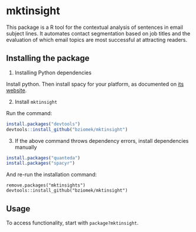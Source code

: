 # mktinsight

This package is a R tool for the contextual analysis of sentences in email subject lines. It automates contact segmentation based on job titles and the evaluation of which email topics are most successful at attracting readers.

## Installing the package

1. Installing Python dependencies

Install python. Then install spacy for your platform, as documented on [its website](https://spacy.io/usage/).

2. Install `mktinsight`

Run the command:
```R
install.packages("devtools")
devtools::install_github("bziomek/mktinsight")
```

3. If the above command throws dependency errors, install dependencies manually
```R
install.packages("quanteda")
install.packages("spacyr")
```
And re-run the installation command:
```
remove.packages("mktinsights")
devtools::install_github("bziomek/mktinsight")
```

## Usage

To access functionality, start with `package?mktinsight`.